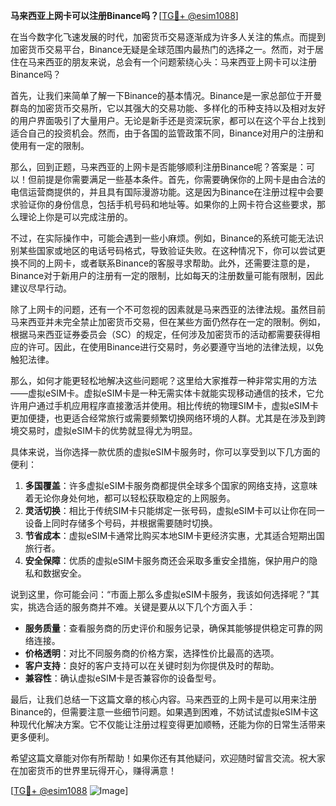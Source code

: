 **马来西亚上网卡可以注册Binance吗？**[[TG💪+ @esim1088](https://t.me/s/esim1088)]

在当今数字化飞速发展的时代，加密货币交易逐渐成为许多人关注的焦点。而提到加密货币交易平台，Binance无疑是全球范围内最热门的选择之一。然而，对于居住在马来西亚的朋友来说，总会有一个问题萦绕心头：马来西亚上网卡可以注册Binance吗？

首先，让我们来简单了解一下Binance的基本情况。Binance是一家总部位于开曼群岛的加密货币交易所，它以其强大的交易功能、多样化的币种支持以及相对友好的用户界面吸引了大量用户。无论是新手还是资深玩家，都可以在这个平台上找到适合自己的投资机会。然而，由于各国的监管政策不同，Binance对用户的注册和使用有一定的限制。

那么，回到正题，马来西亚的上网卡是否能够顺利注册Binance呢？答案是：可以！但前提是你需要满足一些基本条件。首先，你需要确保你的上网卡是由合法的电信运营商提供的，并且具有国际漫游功能。这是因为Binance在注册过程中会要求验证你的身份信息，包括手机号码和地址等。如果你的上网卡符合这些要求，那么理论上你是可以完成注册的。

不过，在实际操作中，可能会遇到一些小麻烦。例如，Binance的系统可能无法识别某些国家或地区的电话号码格式，导致验证失败。在这种情况下，你可以尝试更换不同的上网卡，或者联系Binance的客服寻求帮助。此外，还需要注意的是，Binance对于新用户的注册有一定的限制，比如每天的注册数量可能有限制，因此建议尽早行动。

除了上网卡的问题，还有一个不可忽视的因素就是马来西亚的法律法规。虽然目前马来西亚并未完全禁止加密货币交易，但在某些方面仍然存在一定的限制。例如，根据马来西亚证券委员会（SC）的规定，任何涉及加密货币的活动都需要获得相应的许可。因此，在使用Binance进行交易时，务必要遵守当地的法律法规，以免触犯法律。

那么，如何才能更轻松地解决这些问题呢？这里给大家推荐一种非常实用的方法——虚拟eSIM卡。虚拟eSIM卡是一种无需实体卡就能实现移动通信的技术，它允许用户通过手机应用程序直接激活并使用。相比传统的物理SIM卡，虚拟eSIM卡更加便捷，也更适合经常旅行或需要频繁切换网络环境的人群。尤其是在涉及到跨境交易时，虚拟eSIM卡的优势就显得尤为明显。

具体来说，当你选择一款优质的虚拟eSIM卡服务时，你可以享受到以下几方面的便利：

1. **多国覆盖**：许多虚拟eSIM卡服务商都提供全球多个国家的网络支持，这意味着无论你身处何地，都可以轻松获取稳定的上网服务。
2. **灵活切换**：相比于传统SIM卡只能绑定一张号码，虚拟eSIM卡可以让你在同一设备上同时存储多个号码，并根据需要随时切换。
3. **节省成本**：虚拟eSIM卡通常比购买本地SIM卡更经济实惠，尤其适合短期出国旅行者。
4. **安全保障**：优质的虚拟eSIM卡服务商还会采取多重安全措施，保护用户的隐私和数据安全。

说到这里，你可能会问：“市面上那么多虚拟eSIM卡服务，我该如何选择呢？”其实，挑选合适的服务商并不难。关键是要从以下几个方面入手：

- **服务质量**：查看服务商的历史评价和服务记录，确保其能够提供稳定可靠的网络连接。
- **价格透明**：对比不同服务商的价格方案，选择性价比最高的选项。
- **客户支持**：良好的客户支持可以在关键时刻为你提供及时的帮助。
- **兼容性**：确认虚拟eSIM卡是否兼容你的设备型号。

最后，让我们总结一下这篇文章的核心内容。马来西亚的上网卡是可以用来注册Binance的，但需要注意一些细节问题。如果遇到困难，不妨试试虚拟eSIM卡这种现代化解决方案。它不仅能让注册过程变得更加顺畅，还能为你的日常生活带来更多便利。

希望这篇文章能对你有所帮助！如果你还有其他疑问，欢迎随时留言交流。祝大家在加密货币的世界里玩得开心，赚得满意！

[[TG💪+ @esim1088](https://t.me/s/esim1088) ![Image](https://i.postimg.cc/4NQfJmqS/Snipaste-2025-05-13-00-14-12.png)]
